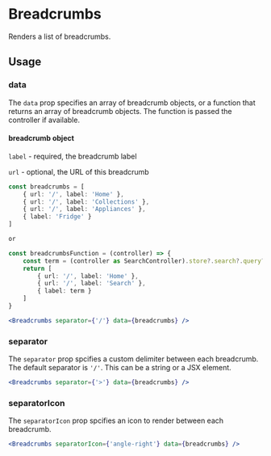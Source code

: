 # Breadcrumbs

Renders a list of breadcrumbs. 

## Usage

### data
The `data` prop specifies an array of breadcrumb objects, or a function that returns an array of breadcrumb objects. The function is passed the controller if available.

#### breadcrumb object 

`label` - required, the breadcrumb label
 
`url` - optional, the URL of this breadcrumb

```typescript
const breadcrumbs = [
	{ url: '/', label: 'Home' },
	{ url: '/', label: 'Collections' },
	{ url: '/', label: 'Appliances' },
	{ label: 'Fridge' }
]

or 

const breadcrumbsFunction = (controller) => {
	const term = (controller as SearchController).store?.search?.query?.string;
	return [
		{ url: '/', label: 'Home' },
		{ url: '/', label: 'Search' },
		{ label: term }
	]
}

```

```jsx
<Breadcrumbs separator={'/'} data={breadcrumbs} />
```

### separator
The `separator` prop spcifies a custom delimiter between each breadcrumb. The default separator is `'/'`. This can be a string or a JSX element.

```jsx
<Breadcrumbs separator={'>'} data={breadcrumbs} />
```


### separatorIcon
The `separatorIcon` prop spcifies an icon to render between each breadcrumb. 

```jsx
<Breadcrumbs separatorIcon={'angle-right'} data={breadcrumbs} />
```
